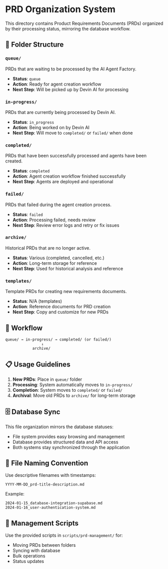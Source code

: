 # PRD Organization System

This directory contains Product Requirements Documents (PRDs) organized by their processing status, mirroring the database workflow.

## 📁 Folder Structure

### `queue/`
PRDs that are waiting to be processed by the AI Agent Factory.
- **Status**: `queue`
- **Action**: Ready for agent creation workflow
- **Next Step**: Will be picked up by Devin AI for processing

### `in-progress/`
PRDs that are currently being processed by Devin AI.
- **Status**: `in_progress` 
- **Action**: Being worked on by Devin AI
- **Next Step**: Will move to `completed/` or `failed/` when done

### `completed/`
PRDs that have been successfully processed and agents have been created.
- **Status**: `completed`
- **Action**: Agent creation workflow finished successfully
- **Next Step**: Agents are deployed and operational

### `failed/`
PRDs that failed during the agent creation process.
- **Status**: `failed`
- **Action**: Processing failed, needs review
- **Next Step**: Review error logs and retry or fix issues

### `archive/`
Historical PRDs that are no longer active.
- **Status**: Various (completed, cancelled, etc.)
- **Action**: Long-term storage for reference
- **Next Step**: Used for historical analysis and reference

### `templates/`
Template PRDs for creating new requirements documents.
- **Status**: N/A (templates)
- **Action**: Reference documents for PRD creation
- **Next Step**: Copy and customize for new PRDs

## 🔄 Workflow

```
queue/ → in-progress/ → completed/ (or failed/)
                ↓
            archive/
```

## 📋 Usage Guidelines

1. **New PRDs**: Place in `queue/` folder
2. **Processing**: System automatically moves to `in-progress/`
3. **Completion**: System moves to `completed/` or `failed/`
4. **Archival**: Move old PRDs to `archive/` for long-term storage

## 🗄️ Database Sync

This file organization mirrors the database statuses:
- File system provides easy browsing and management
- Database provides structured data and API access
- Both systems stay synchronized through the application

## 📝 File Naming Convention

Use descriptive filenames with timestamps:
```
YYYY-MM-DD_prd-title-description.md
```

Example:
```
2024-01-15_database-integration-supabase.md
2024-01-16_user-authentication-system.md
```

## 🔧 Management Scripts

Use the provided scripts in `scripts/prd-management/` for:
- Moving PRDs between folders
- Syncing with database
- Bulk operations
- Status updates
